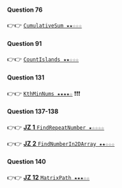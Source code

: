 #### Question 76

👉👉  [`CumulativeSum ★★☆☆☆`](https://github.com/jevishoo/algorithm_learning/blob/master/code/Array/CumulativeSum.java)

#### Question 91

👉👉  [`CountIslands ★★☆☆☆`](https://github.com/jevishoo/algorithm_learning/blob/master/code/Array/CountIslands.java)

#### Question 131

👉👉  [`KthMinNums ★★★★☆`](https://github.com/jevishoo/algorithm_learning/blob/master/code/Array/KthMinNums.java) ❗❗❗

#### Question 137-138

👉👉  [**JZ 1** `FindRepeatNumber ★☆☆☆☆`](https://github.com/jevishoo/algorithm_learning/blob/master/code/Array/FindRepeatNumber.java)

👉👉  [**JZ 2** `FindNumberIn2DArray ★★☆☆☆`](https://github.com/jevishoo/algorithm_learning/blob/master/code/Array/FindNumberIn2DArray.java)
#### Question 140

👉👉  [**JZ 12** `MatrixPath ★★★☆☆`](https://github.com/jevishoo/algorithm_learning/blob/master/code/Array/MatrixPath.java)
